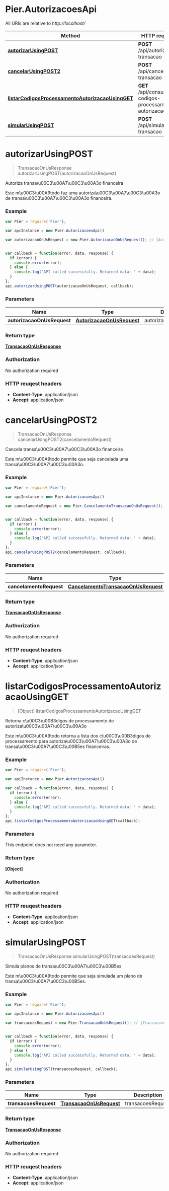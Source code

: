 # Pier.AutorizacoesApi

All URIs are relative to *http://localhost/*

Method | HTTP request | Description
------------- | ------------- | -------------
[**autorizarUsingPOST**](AutorizacoesApi.md#autorizarUsingPOST) | **POST** /api/autorizar-transacao | Autoriza transa\u00C3\u00A7\u00C3\u00A3o financeira
[**cancelarUsingPOST2**](AutorizacoesApi.md#cancelarUsingPOST2) | **POST** /api/cancelar-transacao | Cancela transa\u00C3\u00A7\u00C3\u00A3o financeira
[**listarCodigosProcessamentoAutorizacaoUsingGET**](AutorizacoesApi.md#listarCodigosProcessamentoAutorizacaoUsingGET) | **GET** /api/consultar-codigos-processamento-autorizacao | Retorna c\u00C3\u00B3digos de processamento de autoriza\u00C3\u00A7\u00C3\u00A3o
[**simularUsingPOST**](AutorizacoesApi.md#simularUsingPOST) | **POST** /api/simular-transacao | Simula planos de transa\u00C3\u00A7\u00C3\u00B5es


<a name="autorizarUsingPOST"></a>
# **autorizarUsingPOST**
> TransacaoOnUsResponse autorizarUsingPOST(autorizacaoOnUsRequest)

Autoriza transa\u00C3\u00A7\u00C3\u00A3o financeira

Este m\u00C3\u00A9todo faz uma autoriza\u00C3\u00A7\u00C3\u00A3o de transa\u00C3\u00A7\u00C3\u00A3o financeira.

### Example
```javascript
var Pier = require('Pier');

var apiInstance = new Pier.AutorizacoesApi()

var autorizacaoOnUsRequest = new Pier.AutorizacaoOnUsRequest(); // {AutorizacaoOnUsRequest} autorizacaoOnUsRequest


var callback = function(error, data, response) {
  if (error) {
    console.error(error);
  } else {
    console.log('API called successfully. Returned data: ' + data);
  }
};
api.autorizarUsingPOST(autorizacaoOnUsRequest, callback);
```

### Parameters

Name | Type | Description  | Notes
------------- | ------------- | ------------- | -------------
 **autorizacaoOnUsRequest** | [**AutorizacaoOnUsRequest**](AutorizacaoOnUsRequest.md)| autorizacaoOnUsRequest | 

### Return type

[**TransacaoOnUsResponse**](TransacaoOnUsResponse.md)

### Authorization

No authorization required

### HTTP reuqest headers

 - **Content-Type**: application/json
 - **Accept**: application/json

<a name="cancelarUsingPOST2"></a>
# **cancelarUsingPOST2**
> TransacaoOnUsResponse cancelarUsingPOST2(cancelamentoRequest)

Cancela transa\u00C3\u00A7\u00C3\u00A3o financeira

Este m\u00C3\u00A9todo permite que seja cancelada uma transa\u00C3\u00A7\u00C3\u00A3o.

### Example
```javascript
var Pier = require('Pier');

var apiInstance = new Pier.AutorizacoesApi()

var cancelamentoRequest = new Pier.CancelamentoTransacaoOnUsRequest(); // {CancelamentoTransacaoOnUsRequest} cancelamentoRequest


var callback = function(error, data, response) {
  if (error) {
    console.error(error);
  } else {
    console.log('API called successfully. Returned data: ' + data);
  }
};
api.cancelarUsingPOST2(cancelamentoRequest, callback);
```

### Parameters

Name | Type | Description  | Notes
------------- | ------------- | ------------- | -------------
 **cancelamentoRequest** | [**CancelamentoTransacaoOnUsRequest**](CancelamentoTransacaoOnUsRequest.md)| cancelamentoRequest | 

### Return type

[**TransacaoOnUsResponse**](TransacaoOnUsResponse.md)

### Authorization

No authorization required

### HTTP reuqest headers

 - **Content-Type**: application/json
 - **Accept**: application/json

<a name="listarCodigosProcessamentoAutorizacaoUsingGET"></a>
# **listarCodigosProcessamentoAutorizacaoUsingGET**
> [Object] listarCodigosProcessamentoAutorizacaoUsingGET

Retorna c\u00C3\u00B3digos de processamento de autoriza\u00C3\u00A7\u00C3\u00A3o

Este m\u00C3\u00A9todo retorna a lista dos c\u00C3\u00B3digos de processamento para autoriza\u00C3\u00A7\u00C3\u00A3o de transa\u00C3\u00A7\u00C3\u00B5es financeiras.

### Example
```javascript
var Pier = require('Pier');

var apiInstance = new Pier.AutorizacoesApi()

var callback = function(error, data, response) {
  if (error) {
    console.error(error);
  } else {
    console.log('API called successfully. Returned data: ' + data);
  }
};
api.listarCodigosProcessamentoAutorizacaoUsingGET(callback);
```

### Parameters
This endpoint does not need any parameter.

### Return type

**[Object]**

### Authorization

No authorization required

### HTTP reuqest headers

 - **Content-Type**: application/json
 - **Accept**: application/json

<a name="simularUsingPOST"></a>
# **simularUsingPOST**
> TransacaoOnUsResponse simularUsingPOST(transacoesRequest)

Simula planos de transa\u00C3\u00A7\u00C3\u00B5es

Este m\u00C3\u00A9todo permite que seja simulada um plano de transa\u00C3\u00A7\u00C3\u00B5es.

### Example
```javascript
var Pier = require('Pier');

var apiInstance = new Pier.AutorizacoesApi()

var transacoesRequest = new Pier.TransacaoOnUsRequest(); // {TransacaoOnUsRequest} transacoesRequest


var callback = function(error, data, response) {
  if (error) {
    console.error(error);
  } else {
    console.log('API called successfully. Returned data: ' + data);
  }
};
api.simularUsingPOST(transacoesRequest, callback);
```

### Parameters

Name | Type | Description  | Notes
------------- | ------------- | ------------- | -------------
 **transacoesRequest** | [**TransacaoOnUsRequest**](TransacaoOnUsRequest.md)| transacoesRequest | 

### Return type

[**TransacaoOnUsResponse**](TransacaoOnUsResponse.md)

### Authorization

No authorization required

### HTTP reuqest headers

 - **Content-Type**: application/json
 - **Accept**: application/json

